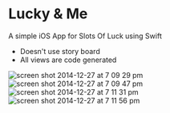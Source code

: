 Lucky & Me
===========

A simple iOS App for Slots Of Luck using Swift

+ Doesn't use story board
+ All views are code generated

![screen shot 2014-12-27 at 7 09 29 pm](https://cloud.githubusercontent.com/assets/1395635/5562927/91226d28-8dfc-11e4-9cb8-7a75e6330fa5.png)
![screen shot 2014-12-27 at 7 09 47 pm](https://cloud.githubusercontent.com/assets/1395635/5562928/91240c00-8dfc-11e4-8efa-52e8252c7ac2.png)
![screen shot 2014-12-27 at 7 11 31 pm](https://cloud.githubusercontent.com/assets/1395635/5562930/91246394-8dfc-11e4-96d0-543a86b81c75.png)
![screen shot 2014-12-27 at 7 11 56 pm](https://cloud.githubusercontent.com/assets/1395635/5562929/912443fa-8dfc-11e4-8b8f-333bcf3ad165.png)

